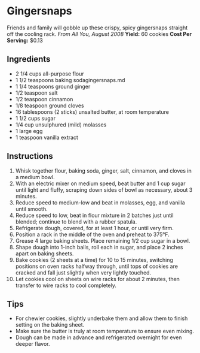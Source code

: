 # Gingersnaps

Friends and family will gobble up these crispy, spicy gingersnaps straight off the cooling rack.
*From All You, August 2008*
**Yield:** 60 cookies
**Cost Per Serving:** \$0.13

## Ingredients

* 2 1/4 cups all-purpose flour
* 1 1/2 teaspoons baking sodagingersnaps.md
* 1 1/4 teaspoons ground ginger
* 1/2 teaspoon salt
* 1/2 teaspoon cinnamon
* 1/8 teaspoon ground cloves
* 16 tablespoons (2 sticks) unsalted butter, at room temperature
* 1 1/2 cups sugar
* 1/4 cup unsulphured (mild) molasses
* 1 large egg
* 1 teaspoon vanilla extract

## Instructions

1. Whisk together flour, baking soda, ginger, salt, cinnamon, and cloves in a medium bowl.
2. With an electric mixer on medium speed, beat butter and 1 cup sugar until light and fluffy, scraping down sides of bowl as necessary, about 3 minutes.
3. Reduce speed to medium-low and beat in molasses, egg, and vanilla until smooth.
4. Reduce speed to low, beat in flour mixture in 2 batches just until blended; continue to blend with a rubber spatula.
5. Refrigerate dough, covered, for at least 1 hour, or until very firm.
6. Position a rack in the middle of the oven and preheat to 375°F.
7. Grease 4 large baking sheets. Place remaining 1/2 cup sugar in a bowl.
8. Shape dough into 1-inch balls, roll each in sugar, and place 2 inches apart on baking sheets.
9. Bake cookies (2 sheets at a time) for 10 to 15 minutes, switching positions on oven racks halfway through, until tops of cookies are cracked and fall just slightly when very lightly touched.
10. Let cookies cool on sheets on wire racks for about 2 minutes, then transfer to wire racks to cool completely.

## Tips

* For chewier cookies, slightly underbake them and allow them to finish setting on the baking sheet.
* Make sure the butter is truly at room temperature to ensure even mixing.
* Dough can be made in advance and refrigerated overnight for even deeper flavor.
